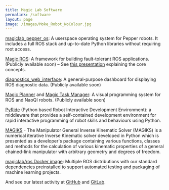 ```yaml
---
title: Magic Lab Software
permalink: /software
layout: page
image: /images/Moke_Robot_NoColour.jpg
---
```


[magiclab_pepper_os](https://github.com/uts-magic-lab/magiclab_pepper_os): A userspace operating system for Pepper robots. It includes a full ROS stack and up-to-date Python libraries without requiring root access.

[Magic ROS](https://gitlab.com/uts-unleashed/magic_ros): A framework for building fault-tolerant ROS applications. (Publicly available soon) – See [this presentation](https://docs.google.com/presentation/d/e/2PACX-1vSMl5xUauuRfCLs6p1nRzru-e_qE6SUrX83IuK8AhoVjzXIbSSUbJDnnZLw5FKx8PwaIXRKZXHjdYGB/pub?start=false&loop=true&delayms=5000&slide=id.g5c3fe14364_0_1506) explaining the core concepts.

[diagnostics_web_interface](https://gitlab.com/uts-unleashed/diagnostics_web_interface): A general-purpose dashboard for displaying ROS diagnostic data. (Publicly available soon)

[Magic Planner](https://gitlab.com/uts-unleashed/planner) and [Magic Task Manager](https://gitlab.com/uts-unleashed/task_manager): A visual programming system for ROS and NaoQI robots. (Publicly available soon)

[PyRide](https://github.com/uts-magic-lab/pyride_pr2) (Python based Robot Interactive Development Environment): a middleware that provides a self-contained development environment for rapid interactive programming of robot skills and behaviours using Python.

[MAGIKS](https://github.com/uts-magic-lab/Magiks) - The Manipulator General Inverse Kinematic Solver (MAGIKS) is a numerical iterative Inverse Kinematic solver developed in Python which is presented as a developer's package containing various functions, classes and methods for the calculation of various kinematic properties of a general chained-link manipulator with arbitrary geometry and degrees of freedom.

[magiclab/ros Docker image](https://cloud.docker.com/u/magiclab/repository/docker/magiclab/ros): Multiple ROS distributions with our standard dependencies preinstalled to support automated testing and packaging of machine learning projects.

And see our latest activity at [GitHub](https://github.com/uts-magic-lab) and [GitLab](https://gitlab.com/uts-magic-lab).
